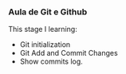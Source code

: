 ### Aula de Git e Github

This stage I learning:

- Git initialization
- Git Add and Commit Changes
- Show commits log.